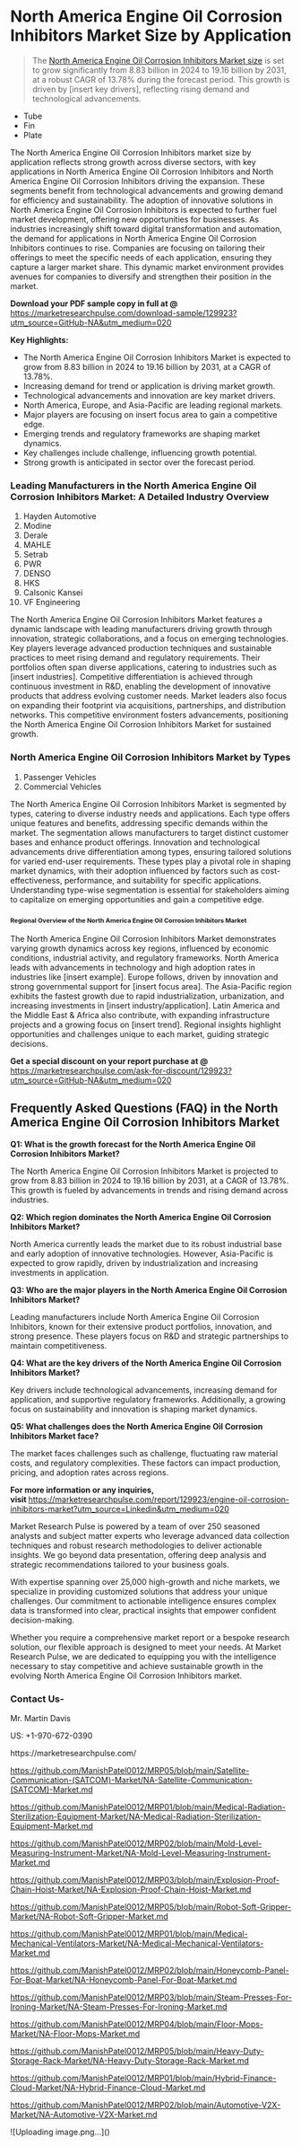 <h1>North America Engine Oil Corrosion Inhibitors Market&nbsp;Size by Application</h1><blockquote><p>The <a href="https://marketresearchpulse.com/download-sample/129923?utm_source=GitHub-NA&amp;utm_medium=020">North America Engine Oil Corrosion Inhibitors Market size</a> is set to grow significantly from 8.83 billion in 2024 to 19.16 billion by 2031, at a robust CAGR of 13.78% during the forecast period. This growth is driven by [insert key drivers], reflecting rising demand and technological advancements.</p></blockquote><ul><li>Tube<li> Fin<li> Plate</li></ul><p>The North America Engine Oil Corrosion Inhibitors market size by application reflects strong growth across diverse sectors, with key applications in North America Engine Oil Corrosion Inhibitors and North America Engine Oil Corrosion Inhibitors driving the expansion. These segments benefit from technological advancements and growing demand for efficiency and sustainability. The adoption of innovative solutions in North America Engine Oil Corrosion Inhibitors is expected to further fuel market development, offering new opportunities for businesses. As industries increasingly shift toward digital transformation and automation, the demand for applications in North America Engine Oil Corrosion Inhibitors continues to rise. Companies are focusing on tailoring their offerings to meet the specific needs of each application, ensuring they capture a larger market share. This dynamic market environment provides avenues for companies to diversify and strengthen their position in the market.</p><p><strong>Download your PDF sample copy in full at @ </strong><a href="https://marketresearchpulse.com/download-sample/129923?utm_source=GitHub-NA&amp;utm_medium=020">https://marketresearchpulse.com/download-sample/129923?utm_source=GitHub-NA&amp;utm_medium=020</a></p><p><strong>Key Highlights: </strong></p><ul><li>The North America Engine Oil Corrosion Inhibitors Market is expected to grow from 8.83 billion in 2024 to 19.16 billion by 2031, at a CAGR of 13.78%.</li><li>Increasing demand for trend or application is driving market growth.</li><li>Technological advancements and innovation are key market drivers.</li><li>North America, Europe, and Asia-Pacific are leading regional markets.</li><li>Major players are focusing on insert focus area to gain a competitive edge.</li><li>Emerging trends and regulatory frameworks are shaping market dynamics.</li><li>Key challenges include challenge, influencing growth potential.</li><li>Strong growth is anticipated in sector over the forecast period.</li></ul><h3>Leading Manufacturers in the North America Engine Oil Corrosion Inhibitors Market: A Detailed Industry Overview</h3><ol><li>Hayden Automotive</li><li>Modine</li><li>Derale</li><li>MAHLE</li><li>Setrab</li><li>PWR</li><li>DENSO</li><li>HKS</li><li>Calsonic Kansei</li><li>VF Engineering</li></ol><div class="flex max-w-full flex-col flex-grow"><div class="min-h-8 text-message flex w-full flex-col items-end gap-2 whitespace-normal break-words [.text-message+&amp;]:mt-5" dir="auto" data-message-author-role="assistant" data-message-id="fd8432e4-4910-450d-b182-61b7bfb0a01f" data-message-model-slug="gpt-4o"><div class="flex w-full flex-col gap-1 empty:hidden first:pt-[3px]"><div class="markdown prose w-full break-words dark:prose-invert light"><p>The North America Engine Oil Corrosion Inhibitors Market features a dynamic landscape with leading manufacturers driving growth through innovation, strategic collaborations, and a focus on emerging technologies. Key players leverage advanced production techniques and sustainable practices to meet rising demand and regulatory requirements. Their portfolios often span diverse applications, catering to industries such as [insert industries]. Competitive differentiation is achieved through continuous investment in R&amp;D, enabling the development of innovative products that address evolving customer needs. Market leaders also focus on expanding their footprint via acquisitions, partnerships, and distribution networks. This competitive environment fosters advancements, positioning the North America Engine Oil Corrosion Inhibitors Market for sustained growth.</p></div></div></div></div><h3>North America Engine Oil Corrosion Inhibitors Market by Types</h3><ol><li>Passenger Vehicles<li> Commercial Vehicles</li></ol><div class="flex max-w-full flex-col flex-grow"><div class="min-h-8 text-message flex w-full flex-col items-end gap-2 whitespace-normal break-words [.text-message+&amp;]:mt-5" dir="auto" data-message-author-role="assistant" data-message-id="084470be-0bb7-4664-bddf-5156b4f41249" data-message-model-slug="gpt-4o-mini"><div class="flex w-full flex-col gap-1 empty:hidden first:pt-[3px]"><div class="markdown prose w-full break-words dark:prose-invert light"><p>The North America Engine Oil Corrosion Inhibitors Market is segmented by types, catering to diverse industry needs and applications. Each type offers unique features and benefits, addressing specific demands within the market. The segmentation allows manufacturers to target distinct customer bases and enhance product offerings. Innovation and technological advancements drive differentiation among types, ensuring tailored solutions for varied end-user requirements. These types play a pivotal role in shaping market dynamics, with their adoption influenced by factors such as cost-effectiveness, performance, and suitability for specific applications. Understanding type-wise segmentation is essential for stakeholders aiming to capitalize on emerging opportunities and gain a competitive edge.</p></div></div></div></div><h3><span style="font-size: 11px;">Regional Overview of the North America Engine Oil Corrosion Inhibitors Market</span></h3><div class="flex max-w-full flex-col flex-grow"><div class="min-h-8 text-message flex w-full flex-col items-end gap-2 whitespace-normal break-words [.text-message+&amp;]:mt-5" dir="auto" data-message-author-role="assistant" data-message-id="e9038762-ce64-4e30-91c9-9bd413514231" data-message-model-slug="gpt-4o-mini"><div class="flex w-full flex-col gap-1 empty:hidden first:pt-[3px]"><div class="markdown prose w-full break-words dark:prose-invert light"><p>The North America Engine Oil Corrosion Inhibitors Market demonstrates varying growth dynamics across key regions, influenced by economic conditions, industrial activity, and regulatory frameworks. North America leads with advancements in technology and high adoption rates in industries like [insert example]. Europe follows, driven by innovation and strong governmental support for [insert focus area]. The Asia-Pacific region exhibits the fastest growth due to rapid industrialization, urbanization, and increasing investments in [insert industry/application]. Latin America and the Middle East &amp; Africa also contribute, with expanding infrastructure projects and a growing focus on [insert trend]. Regional insights highlight opportunities and challenges unique to each market, guiding strategic decisions.</p></div></div></div></div><p><strong>Get a special discount on your report purchase at @ </strong><a href="https://marketresearchpulse.com/ask-for-discount/129923?utm_source=GitHub-NA&amp;utm_medium=020">https://marketresearchpulse.com/ask-for-discount/129923?utm_source=GitHub-NA&amp;utm_medium=020</a></p><h2>Frequently Asked Questions (FAQ) in the North America Engine Oil Corrosion Inhibitors Market</h2><p><strong>Q1: What is the growth forecast for the North America Engine Oil Corrosion Inhibitors Market?</strong></p><p>The North America Engine Oil Corrosion Inhibitors Market is projected to grow from 8.83 billion in 2024 to 19.16 billion by 2031, at a CAGR of 13.78%. This growth is fueled by advancements in trends and rising demand across industries.</p><p><strong>Q2: Which region dominates the North America Engine Oil Corrosion Inhibitors Market?</strong></p><p>North America currently leads the market due to its robust industrial base and early adoption of innovative technologies. However, Asia-Pacific is expected to grow rapidly, driven by industrialization and increasing investments in application.</p><p><strong>Q3: Who are the major players in the North America Engine Oil Corrosion Inhibitors Market?</strong></p><p>Leading manufacturers include North America Engine Oil Corrosion Inhibitors, known for their extensive product portfolios, innovation, and strong presence. These players focus on R&amp;D and strategic partnerships to maintain competitiveness.</p><p><strong>Q4: What are the key drivers of the North America Engine Oil Corrosion Inhibitors Market?</strong></p><p>Key drivers include technological advancements, increasing demand for application, and supportive regulatory frameworks. Additionally, a growing focus on sustainability and innovation is shaping market dynamics.</p><p><strong>Q5: What challenges does the North America Engine Oil Corrosion Inhibitors Market face?</strong></p><p>The market faces challenges such as challenge, fluctuating raw material costs, and regulatory complexities. These factors can impact production, pricing, and adoption rates across regions.</p><p><strong>For more information or any inquiries, visit&nbsp;</strong><a href="https://marketresearchpulse.com/report/129923/engine-oil-corrosion-inhibitors-market?utm_source=Linkedin&utm_medium=020">https://marketresearchpulse.com/report/129923/engine-oil-corrosion-inhibitors-market?utm_source=Linkedin&utm_medium=020</a></p><p>Market Research Pulse is powered by a team of over 250 seasoned analysts and subject matter experts who leverage advanced data collection techniques and robust research methodologies to deliver actionable insights. We go beyond data presentation, offering deep analysis and strategic recommendations tailored to your business goals.</p><p>With expertise spanning over 25,000 high-growth and niche markets, we specialize in providing customized solutions that address your unique challenges. Our commitment to actionable intelligence ensures complex data is transformed into clear, practical insights that empower confident decision-making.</p><p>Whether you require a comprehensive market report or a bespoke research solution, our flexible approach is designed to meet your needs. At Market Research Pulse, we are dedicated to equipping you with the intelligence necessary to stay competitive and achieve sustainable growth in the evolving North America Engine Oil Corrosion Inhibitors market.</p><h3><strong>Contact Us-</strong></h3><p>Mr. Martin Davis</p><p>US: +1-970-672-0390</p><p>https://marketresearchpulse.com/</p><p><a href="https://github.com/ManishPatel0012/MRP05/blob/main/Satellite-Communication-(SATCOM)-Market/NA-Satellite-Communication-(SATCOM)-Market.md">https://github.com/ManishPatel0012/MRP05/blob/main/Satellite-Communication-(SATCOM)-Market/NA-Satellite-Communication-(SATCOM)-Market.md</a></p><p><a href="https://github.com/ManishPatel0012/MRP01/blob/main/Medical-Radiation-Sterilization-Equipment-Market/NA-Medical-Radiation-Sterilization-Equipment-Market.md">https://github.com/ManishPatel0012/MRP01/blob/main/Medical-Radiation-Sterilization-Equipment-Market/NA-Medical-Radiation-Sterilization-Equipment-Market.md</a></p><p><a href="https://github.com/ManishPatel0012/MRP02/blob/main/Mold-Level-Measuring-Instrument-Market/NA-Mold-Level-Measuring-Instrument-Market.md">https://github.com/ManishPatel0012/MRP02/blob/main/Mold-Level-Measuring-Instrument-Market/NA-Mold-Level-Measuring-Instrument-Market.md</a></p><p><a href="https://github.com/ManishPatel0012/MRP03/blob/main/Explosion-Proof-Chain-Hoist-Market/NA-Explosion-Proof-Chain-Hoist-Market.md">https://github.com/ManishPatel0012/MRP03/blob/main/Explosion-Proof-Chain-Hoist-Market/NA-Explosion-Proof-Chain-Hoist-Market.md</a></p><p><a href="https://github.com/ManishPatel0012/MRP05/blob/main/Robot-Soft-Gripper-Market/NA-Robot-Soft-Gripper-Market.md">https://github.com/ManishPatel0012/MRP05/blob/main/Robot-Soft-Gripper-Market/NA-Robot-Soft-Gripper-Market.md</a></p><p><a href="https://github.com/ManishPatel0012/MRP01/blob/main/Medical-Mechanical-Ventilators-Market/NA-Medical-Mechanical-Ventilators-Market.md">https://github.com/ManishPatel0012/MRP01/blob/main/Medical-Mechanical-Ventilators-Market/NA-Medical-Mechanical-Ventilators-Market.md</a></p><p><a href="https://github.com/ManishPatel0012/MRP02/blob/main/Honeycomb-Panel-For-Boat-Market/NA-Honeycomb-Panel-For-Boat-Market.md">https://github.com/ManishPatel0012/MRP02/blob/main/Honeycomb-Panel-For-Boat-Market/NA-Honeycomb-Panel-For-Boat-Market.md</a></p><p><a href="https://github.com/ManishPatel0012/MRP03/blob/main/Steam-Presses-For-Ironing-Market/NA-Steam-Presses-For-Ironing-Market.md">https://github.com/ManishPatel0012/MRP03/blob/main/Steam-Presses-For-Ironing-Market/NA-Steam-Presses-For-Ironing-Market.md</a></p><p><a href="https://github.com/ManishPatel0012/MRP04/blob/main/Floor-Mops-Market/NA-Floor-Mops-Market.md">https://github.com/ManishPatel0012/MRP04/blob/main/Floor-Mops-Market/NA-Floor-Mops-Market.md</a></p><p><a href="https://github.com/ManishPatel0012/MRP05/blob/main/Heavy-Duty-Storage-Rack-Market/NA-Heavy-Duty-Storage-Rack-Market.md">https://github.com/ManishPatel0012/MRP05/blob/main/Heavy-Duty-Storage-Rack-Market/NA-Heavy-Duty-Storage-Rack-Market.md</a></p><p><a href="https://github.com/ManishPatel0012/MRP01/blob/main/Hybrid-Finance-Cloud-Market/NA-Hybrid-Finance-Cloud-Market.md">https://github.com/ManishPatel0012/MRP01/blob/main/Hybrid-Finance-Cloud-Market/NA-Hybrid-Finance-Cloud-Market.md</a></p><p><a href="https://github.com/ManishPatel0012/MRP02/blob/main/Automotive-V2X-Market/NA-Automotive-V2X-Market.md">https://github.com/ManishPatel0012/MRP02/blob/main/Automotive-V2X-Market/NA-Automotive-V2X-Market.md</a></p>
![Uploading image.png…]()
